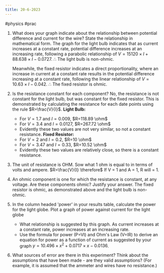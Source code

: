 ```yaml
---
title: 20-6-2023
---
```

#physics #prac 

1. What does your graph indicate about the relationship between potential difference and current for the wire? State the relationship in mathematical form.
    The graph for the light bulb indicates that as current increases at a constant rate, potential difference increases at an increasing rate, following a parabolic relationship of $V=15120\times I + 88.638\times I - 0.0727$.
    $\therefore$ The light bulb is non-ohmic.
    
    Meanwhile, the fixed resistor indicates a direct proportionality, where an increase in current at a constant rate results in the potential difference increasing at a constant rate, following the linear relationship of $V=10.63\times I-0.042$.
    $\therefore$ The fixed resistor is ohmic.

2. Is the resistance constant for each component?
    No, the resistance is not constant for the light bulb, but was constant for the fixed resistor. This is demonstrated by calculating the resistance for each date points using the rule $R=\frac{V}{I}$.
    **Light Bulb:**
	- For $V=1.7$ and $I=0.009$, $R=118.89 \ohm$ 
	- For $V=3.4$ and $I=0.0127$, $R=267.72 \ohm$
	- Evidently these two values are not very similar, so not a constant resistance.
    **Fixed Resistor:**
	- For $V=2$ and $I=0.2$, $R=10 \ohm$ 
	- For $V=3.47$ and $I=0.33$, $R=10.52 \ohm$
	- Evidently these two values are relatively close, so there is a constant resistance.

3. The unit of resistance is OHM. Sow what 1 ohm is equal to in terms of volts and ampere.
    $R=\frac{V}{I} \therefore$  If V = 1 and A = 1, R will = 1.

4. An ohmic component is one for which the resistance is constant, at any voltage. Are these components ohmic? Justify your answer.
    The fixed resistor is ohmic, as demonstrated above and the light bulb is non-ohmic.

5. In the column headed 'power' in your results table, calculate the power for the light globe. Plot a graph of power against current for the light globe
    - What relationship is suggested by this graph. 
       As current increases at a constant rate, power increases at an increasing rate.
     - Use the formula for power (P=VI) and Ohm's Law (V=IR) to derive an equation for power as a function of current as suggested by your graph
       $y=10.496\times x^{2}+0.0717\times x - 0.0136$.
 
6. What sources of error are there in this experiment? Think about the assumptions that have been made - are they valid assumptions? (For example, it is assumed that the ammeter and wires have no resistance.)